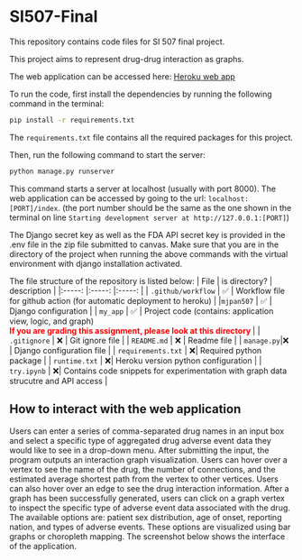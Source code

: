 # SI507-Final

This repository contains code files for SI 507 final project.

This project aims to represent drug-drug interaction as graphs.

The web application can be accessed here: [Heroku web app](https://mjpan-fp507-2d393f67a958.herokuapp.com/index)

To run the code, first install the dependencies by running the following command in the terminal:

```bash
pip install -r requirements.txt
```

The `requirements.txt` file contains all the required packages for this project.

Then, run the following command to start the server:

```bash
python manage.py runserver
```

This command starts a server at localhost (usually with port 8000). The web application can be accessed by going to the url: `localhost:[PORT]/index`. (the port number should be the same as the one shown in the terminal on line `Starting development server at http://127.0.0.1:[PORT]`)

The Django secret key as well as the FDA API secret key is provided in the .env file in the zip file submitted to canvas. Make sure that you are in the directory of the project when running the above commands with the virtual environment with django installation activated.

The file structure of the repository is listed below:
| File  | is directory?  | description |
|:-----:  |:-----:  |:-----:  |
| `.github/workflow` | ✅ | Workflow file for github action (for automatic deployment to heroku) |
|`mjpan507`  | ✅ |  Django configuration |
| `my_app` | ✅ | Project code (contains: application view, logic, and graph) <br><strong style="color:red"> If you are grading this assignment, please look at this directory </strong> |
| `.gitignore` | ❌ |  Git ignore file |
| `README.md` | ❌ | Readme file |
| `manage.py`|❌ | Django configuration file |
| `requirements.txt` | ❌| Required python package |
| `runtime.txt` | ❌| Heroku version python configuration |
| `try.ipynb` | ❌| Contains code snippets for experimentation with graph data strucutre and API access  |


## How to interact with the web application

 Users can enter a series of comma-separated drug names in an input box and select a specific type of aggregated drug adverse event data they would like to see in a drop-down menu. After submitting the input, the program outputs an interaction graph visualization. Users can hover over a vertex to see the name of the drug, the number of connections, and the estimated average shortest path from the vertex to other vertices. Users can also hover over an edge to see the drug interaction information. After a graph has been successfully generated, users can click on a graph vertex to inspect the specific type of adverse event data associated with the drug. The available options are: patient sex distribution, age of onset, reporting nation, and types of adverse events. These options are visualized using bar graphs or choropleth mapping. The screenshot below shows the interface of the application. 
